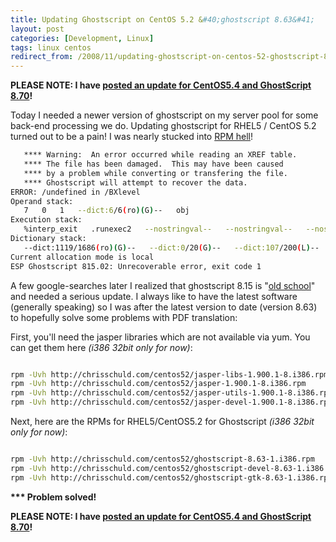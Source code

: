 ```yaml
---
title: Updating Ghostscript on CentOS 5.2 &#40;ghostscript 8.63&#41;
layout: post
categories: [Development, Linux]
tags: linux centos
redirect_from: /2008/11/updating-ghostscript-on-centos-52-ghostscript-863
---
```


<strong>PLEASE NOTE: I have <a href="http://chrisschuld.com/2010/01/updating-ghostscript-on-centos-5-4-ghostscript-8-70/">posted an update for CentOS5.4 and GhostScript 8.70</a>!</strong>


Today I needed a newer version of ghostscript on my server pool for some back-end processing we do.  Updating ghostscript for RHEL5 / CentOS 5.2 turned out to be a pain!  I was nearly stucked into <a href="http://www.germane-software.com/~ser/Files/Essays/RPM_Hell.html">RPM hell</a>!

```bash
   **** Warning:  An error occurred while reading an XREF table.
   **** The file has been damaged.  This may have been caused
   **** by a problem while converting or transfering the file.
   **** Ghostscript will attempt to recover the data.
ERROR: /undefined in /BXlevel
Operand stack:
   7   0   1   --dict:6/6(ro)(G)--   obj
Execution stack:
   %interp_exit   .runexec2   --nostringval--   --nostringval--   --nostringval--   2   %stopped_push   --nostringval--   --nostringval--   --nostringval--   false   1   %stopped_push   1   3   %oparray_pop   1   3   %oparray_pop   1   3   %oparray_pop   --nostringval--   --nostringval--   --nostringval--   --nostringval--   --nostringval--   --nostringval--   false   1   %stopped_push   --nostringval--   %loop_continue   --nostringval--
Dictionary stack:
   --dict:1119/1686(ro)(G)--   --dict:0/20(G)--   --dict:107/200(L)--   --dict:107/200(L)--   --dict:104/127(ro)(G)--   --dict:241/347(ro)(G)--   --dict:18/24(L)--
Current allocation mode is local
ESP Ghostscript 815.02: Unrecoverable error, exit code 1
```

A few google-searches later I realized that ghostscript 8.15 is "<a href="http://www.imdb.com/title/tt0302886/">old school</a>" and needed a serious update.  I always like to have the latest software (generally speaking) so I was after the latest version to date (version 8.63) to hopefully solve some problems with PDF translation:


First, you'll need the jasper libraries which are not available via yum.  You can get them here <em>(i386 32bit only for now)</em>:

```bash

rpm -Uvh http://chrisschuld.com/centos52/jasper-libs-1.900.1-8.i386.rpm
rpm -Uvh http://chrisschuld.com/centos52/jasper-1.900.1-8.i386.rpm
rpm -Uvh http://chrisschuld.com/centos52/jasper-utils-1.900.1-8.i386.rpm
rpm -Uvh http://chrisschuld.com/centos52/jasper-devel-1.900.1-8.i386.rpm

```

Next, here are the RPMs for RHEL5/CentOS5.2 for Ghostscript <em>(i386 32bit only for now)</em>:

```bash

rpm -Uvh http://chrisschuld.com/centos52/ghostscript-8.63-1.i386.rpm
rpm -Uvh http://chrisschuld.com/centos52/ghostscript-devel-8.63-1.i386.rpm
rpm -Uvh http://chrisschuld.com/centos52/ghostscript-gtk-8.63-1.i386.rpm

```


<strong>*** Problem solved!</strong>



<strong>PLEASE NOTE: I have <a href="http://chrisschuld.com/2010/01/updating-ghostscript-on-centos-5-4-ghostscript-8-70/">posted an update for CentOS5.4 and GhostScript 8.70</a>!</strong>



